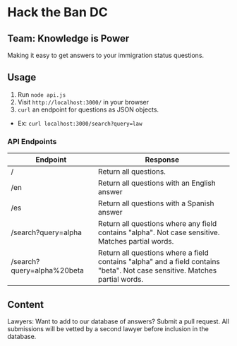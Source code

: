 # Hack the Ban DC
## Team: Knowledge is Power

Making it easy to get answers to your immigration status questions.

## Usage
1. Run `node api.js`
2. Visit `http://localhost:3000/` in your browser
3. `curl` an endpoint for questions as JSON objects.
  * Ex: `curl localhost:3000/search?query=law`

### API Endpoints

| Endpoint | Response |
| ---- | ---- |
| / | Return all questions. |
| /en | Return all questions with an English answer |
| /es | Return all questions with a Spanish answer |
| /search?query=alpha | Return all questions where any field contains "alpha". Not case sensitive. Matches partial words. |
| /search?query=alpha%20beta | Return all questions where a field contains "alpha" and a field contains "beta". Not case sensitive. Matches partial words. |

## Content
Lawyers: Want to add to our database of answers? Submit a pull request. All submissions will be vetted by a second lawyer before inclusion in the database.
